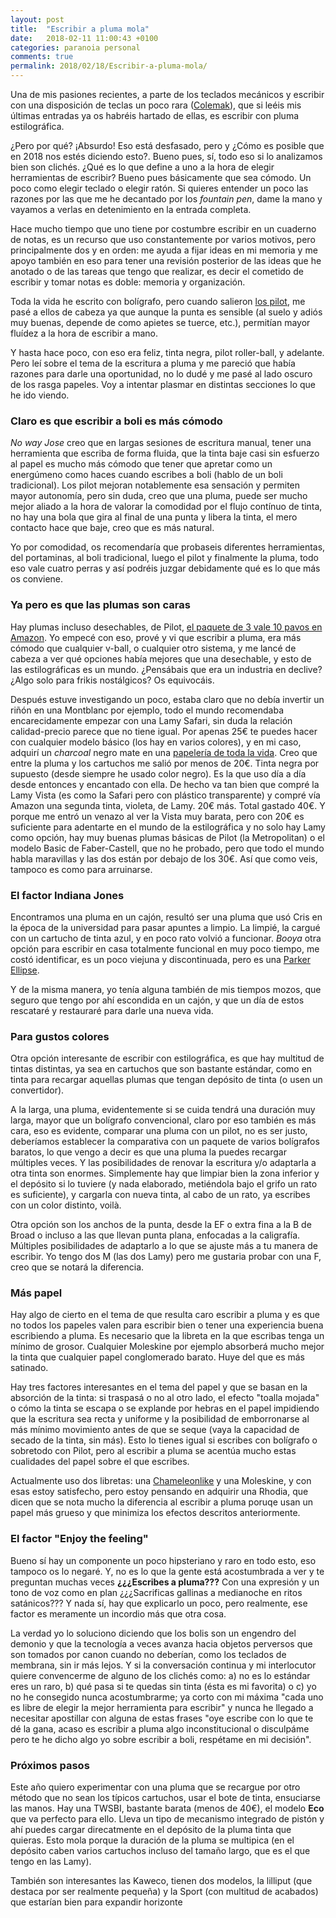 ```yaml
---
layout: post
title:  "Escribir a pluma mola"
date:   2018-02-11 11:00:43 +0100
categories: paranoia personal
comments: true
permalink: 2018/02/18/Escribir-a-pluma-mola/
---
```


Una de mis pasiones recientes, a parte de los teclados mecánicos y escribir con una disposición de teclas un poco rara ([Colemak](http://www.resistancefutile.com/2017/05/06/Transicionando-a-Colemak/)), que si leéis mis últimas entradas ya os habréis hartado de ellas, es escribir con pluma estilográfica.

¿Pero por qué? ¡Absurdo! Eso está desfasado, pero y ¿Cómo es posible que en 2018 nos estés diciendo esto?. Bueno pues, sí, todo eso si lo analizamos bien son clichés. ¿Qué es lo que define a uno a la hora de elegir herramientas de escribir? Bueno pues básicamente que sea cómodo. Un poco como elegir teclado o elegir ratón. Si quieres entender un poco las razones por las que me he decantado por los _fountain pen_, dame la mano y vayamos a verlas en detenimiento en la entrada completa.

<!--more-->

Hace mucho tiempo que uno tiene por costumbre escribir en un cuaderno de notas, es un recurso que uso constantemente por varios motivos, pero principalmente dos y en orden: me ayuda a fijar ideas en mi memoria y me apoyo también en eso para tener una revisión posterior de las ideas que he anotado o de las tareas que tengo que realizar, es decir el cometido de escribir y tomar notas es doble: memoria y organización.

Toda la vida he escrito con bolígrafo, pero cuando salieron [los pilot](http://pilotpen.us/categories/rolling-ball-pens/), me pasé a ellos de cabeza ya que aunque la punta es sensible (al suelo y adiós muy buenas, depende de como apietes se tuerce, etc.), permitían mayor fluídez a la hora de escribir a mano.

Y hasta hace poco, con eso era feliz, tinta negra, pilot roller-ball, y adelante. Pero leí sobre el tema de la escritura a pluma y me pareció que había razones para darle una oportunidad, no lo dudé y me pasé al lado oscuro de los rasga papeles. Voy a intentar plasmar en distintas secciones lo que he ido viendo.

### Claro es que escribir a boli es más cómodo

_No way Jose_ creo que en largas sesiones de escritura manual, tener una herramienta que escriba de forma fluida, que la tinta baje casi sin esfuerzo al papel es mucho más cómodo que tener que apretar como un energúmeno como haces cuando escribes a boli (hablo de un boli tradicional). Los pilot mejoran notablemente esa sensación y permiten mayor autonomía, pero sin duda, creo que una pluma, puede ser mucho mejor aliado a la hora de valorar la comodidad por el flujo contínuo de tinta, no hay una bola que gira al final de una punta y libera la tinta, el mero contacto hace que baje, creo que es más natural.

Yo por comodidad, os recomendaría que probaseis diferentes herramientas, del portaminas, al boli tradicional, luego el pilot y finalmente la pluma, todo eso vale cuatro perras y así podréis juzgar debidamente qué es lo que más os conviene.

### Ya pero es que las plumas son caras

Hay plumas incluso desechables, de Pilot, [el paquete de 3 vale 10 pavos en Amazon](https://www.amazon.es/Pilot-V-Pen-estilogr%C3%A1fica-desechable-unidades/dp/B002XZLVCG). Yo empecé con eso, prové y vi que escribir a pluma, era más cómodo que cualquier v-ball, o cualquier otro sistema, y me lancé de cabeza a ver qué opciones había mejores que una desechable, y esto de las estilográficas es un mundo. ¿Pensábais que era un industria en declive? ¿Algo solo para frikis nostálgicos? Os equivocáis.

Después estuve investigando un poco, estaba claro que no debía invertir un riñón en una Montblanc por ejemplo, todo el mundo recomendaba encarecidamente empezar con una Lamy Safari, sin duda la relación calidad-precio parece que no tiene igual. Por apenas 25€ te puedes hacer con cualquier modelo básico (los hay en varios colores), y en mi caso, adquirí un _charcoal_ negro mate en una [papelería de toda la vida](https://www.google.es/search?q=papeleria+yonder). Creo  que entre la pluma y los cartuchos me salió por menos de 20€. Tinta negra por supuesto (desde siempre he usado color negro). Es la que uso día a día desde entonces y encantado con ella. De hecho va tan bien que compré la Lamy Vista (es como la Safari pero con plástico transparente) y compré vía Amazon una segunda tinta, violeta, de Lamy. 20€ más. Total gastado 40€. Y porque me entró un venazo al ver la Vista muy barata, pero con 20€ es suficiente para adentarte en el mundo de la estilográfica y no solo hay Lamy como opción, hay muy buenas plumas básicas de Pilot (la Metropolitan) o el modelo Basic de Faber-Castell, que no he probado, pero que todo el mundo habla maravillas y las dos están por debajo de los 30€. Así que como veis, tampoco es como para arruinarse.

### El factor Indiana Jones

Encontramos una pluma en un cajón, resultó ser una pluma que usó Cris en la época de la universidad para pasar apuntes a limpio. La limpié, la cargué con un cartucho de tinta azul, y en poco rato volvió a funcionar. _Booya_ otra opción para escribir en casa totalmente funcional en muy poco tiempo, me costó identificar, es un poco viejuna y discontinuada, pero es una [Parker Ellipse](https://parkerpens.net/ellipse.html).

Y de la misma manera, yo tenía alguna también de mis tiempos mozos, que seguro que tengo por ahí escondida en un cajón, y que un día de estos rescataré y restauraré para darle una nueva vida.

### Para gustos colores

Otra opción interesante de escribir con estilográfica, es que hay multitud de tintas distintas, ya sea en cartuchos que son bastante estándar, como en tinta para recargar aquellas plumas que tengan depósito de tinta (o usen un convertidor).

A la larga, una pluma, evidentemente si se cuida tendrá una duración muy larga, mayor que un bolígrafo convencional, claro por eso también es más cara, eso es evidente, comparar una pluma con un pilot, no es ser justo, deberíamos establecer la comparativa con un paquete de varios bolígrafos baratos, lo que vengo a decir es que una pluma la puedes recargar múltiples veces. Y las posibilidades de renovar la escritura y/o adaptarla a otra tinta son enormes. Simplemente hay que limpiar bien la zona inferior y el depósito si lo tuviere (y nada elaborado, metiéndola bajo  el grifo un rato es suficiente), y cargarla con nueva tinta, al cabo de un rato, ya escribes con un color distinto, voilà.

Otra opción son los anchos de la punta, desde la EF o extra fina a la B de Broad o incluso a las que llevan punta plana, enfocadas a la caligrafía. Múltiples posibilidades de adaptarlo a lo que se ajuste más a tu manera de escribir. Yo tengo dos M (las dos Lamy) pero me gustaria probar con una F, creo que se notará la diferencia.

### Más papel

Hay algo de cierto en el tema de que resulta caro escribir a pluma y es que no todos los papeles valen para escribir bien o tener una experiencia buena escribiendo a pluma. Es necesario que la libreta en la que escribas tenga un mínimo de grosor. Cualquier Moleskine por ejemplo absorberá mucho mejor la tinta que cualquier papel conglomerado barato. Huye del que es más satinado.

Hay tres factores interesantes en el tema del papel y que se basan en la absorción de la tinta: si traspasá o no al otro lado, el efecto "toalla mojada" o cómo la tinta se escapa o se explande por hebras en el papel impidiendo que la escritura sea recta y uniforme y la posibilidad de emborronarse al más mínimo movimiento antes de que se seque (vaya la capacidad de secado de la tinta, sin más). Esto lo tienes igual si escribes con bolígrafo o sobretodo con Pilot, pero al escribir a pluma se acentúa mucho estas cualidades del papel sobre el que escribes.

Actualmente uso dos libretas: una [Chameleonlike](http://www.chameleonlike.com/) y una Moleskine, y con esas estoy satisfecho, pero estoy pensando en adquirir una Rhodia, que dicen que se nota mucho la diferencia al escribir a pluma poruqe usan un papel más grueso y que minimiza los efectos descritos anteriormente.

### El factor "Enjoy the feeling"

Bueno sí hay un componente un poco hipsteriano y raro en todo esto, eso tampoco os lo negaré. Y, no es lo que la gente está acostumbrada a ver y te preguntan muchas veces **¿¿¿Escribes a pluma???** Con una expresión y un tono de voz como en plan ¿¿¿Sacrificas gallinas a medianoche en ritos satánicos??? Y nada sí, hay que explicarlo un poco, pero realmente, ese factor es meramente un incordio más que otra cosa.

La verdad yo lo soluciono diciendo que los bolis son un engendro del demonio y que la tecnología a veces avanza hacia objetos perversos que son tomados por canon cuando no deberían, como los teclados de membrana, sin ir más lejos. Y si la conversación continua y mi interlocutor quiere convencerme de alguno de los clichés como: a) no es lo estándar eres un raro, b) qué pasa si te quedas sin tinta (ésta es mi favorita) o c) yo no he consegido nunca acostumbrarme; ya corto con mi máxima "cada uno es libre de elegir la mejor herramienta para escribir" y nunca he llegado a necesitar apostillar con alguna de estas frases "oye escribe con lo que te dé la gana, acaso es escribir a pluma algo inconstitucional o disculpáme pero te he dicho algo yo sobre escribir a boli, respétame en mi decisión".

### Próximos pasos

Este año quiero experimentar con una pluma que se recargue por otro método que no sean los típicos cartuchos, usar el bote de tinta, ensuciarse las manos. Hay una TWSBI, bastante barata (menos de  40€), el modelo **Eco** que va perfecto para ello. Lleva un tipo de mecanismo integrado de pistón y ahí puedes cargar direcatmente en el depósito de la pluma tinta que quieras. Esto mola porque la duración de la pluma se multipica (en el depósito caben varios cartuchos incluso del tamaño largo, que es el que tengo en las Lamy).

También son interesantes las Kaweco, tienen dos modelos, la lilliput (que destaca por ser realmente pequeña) y la Sport (con multitud de acabados) que estarían bien para expandir horizonte